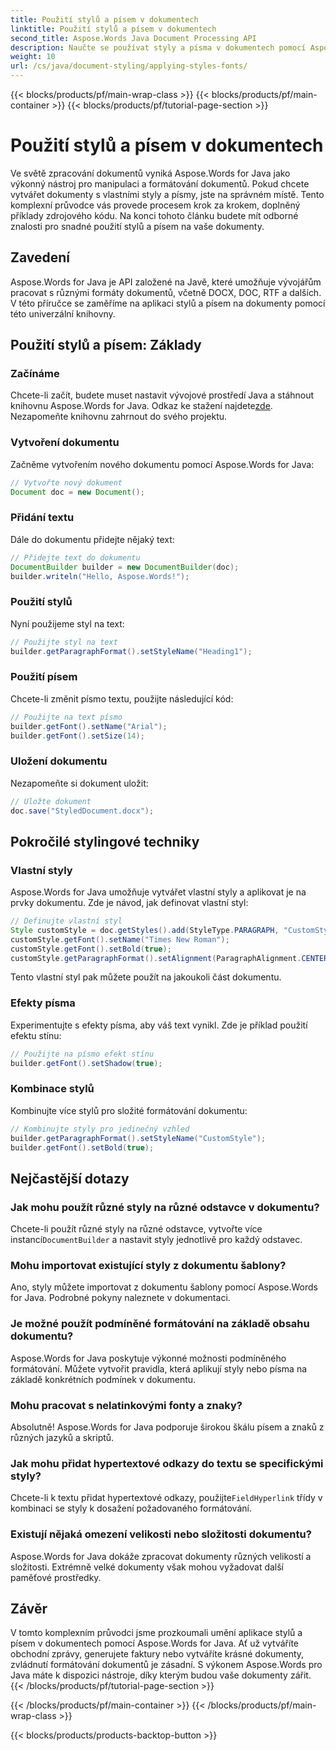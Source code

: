 ```yaml
---
title: Použití stylů a písem v dokumentech
linktitle: Použití stylů a písem v dokumentech
second_title: Aspose.Words Java Document Processing API
description: Naučte se používat styly a písma v dokumentech pomocí Aspose.Words for Java. Průvodce krok za krokem se zdrojovým kódem. Odemkněte plný potenciál formátování dokumentů.
weight: 10
url: /cs/java/document-styling/applying-styles-fonts/
---
```


{{< blocks/products/pf/main-wrap-class >}}
{{< blocks/products/pf/main-container >}}
{{< blocks/products/pf/tutorial-page-section >}}

# Použití stylů a písem v dokumentech

Ve světě zpracování dokumentů vyniká Aspose.Words for Java jako výkonný nástroj pro manipulaci a formátování dokumentů. Pokud chcete vytvářet dokumenty s vlastními styly a písmy, jste na správném místě. Tento komplexní průvodce vás provede procesem krok za krokem, doplněný příklady zdrojového kódu. Na konci tohoto článku budete mít odborné znalosti pro snadné použití stylů a písem na vaše dokumenty.

## Zavedení

Aspose.Words for Java je API založené na Javě, které umožňuje vývojářům pracovat s různými formáty dokumentů, včetně DOCX, DOC, RTF a dalších. V této příručce se zaměříme na aplikaci stylů a písem na dokumenty pomocí této univerzální knihovny.

## Použití stylů a písem: Základy

### Začínáme
Chcete-li začít, budete muset nastavit vývojové prostředí Java a stáhnout knihovnu Aspose.Words for Java. Odkaz ke stažení najdete[zde](https://releases.aspose.com/words/java/). Nezapomeňte knihovnu zahrnout do svého projektu.

### Vytvoření dokumentu
Začněme vytvořením nového dokumentu pomocí Aspose.Words for Java:

```java
// Vytvořte nový dokument
Document doc = new Document();
```

### Přidání textu
Dále do dokumentu přidejte nějaký text:

```java
// Přidejte text do dokumentu
DocumentBuilder builder = new DocumentBuilder(doc);
builder.writeln("Hello, Aspose.Words!");
```

### Použití stylů
Nyní použijeme styl na text:

```java
// Použijte styl na text
builder.getParagraphFormat().setStyleName("Heading1");
```

### Použití písem
Chcete-li změnit písmo textu, použijte následující kód:

```java
// Použijte na text písmo
builder.getFont().setName("Arial");
builder.getFont().setSize(14);
```

### Uložení dokumentu
Nezapomeňte si dokument uložit:

```java
// Uložte dokument
doc.save("StyledDocument.docx");
```

## Pokročilé stylingové techniky

### Vlastní styly
Aspose.Words for Java umožňuje vytvářet vlastní styly a aplikovat je na prvky dokumentu. Zde je návod, jak definovat vlastní styl:

```java
// Definujte vlastní styl
Style customStyle = doc.getStyles().add(StyleType.PARAGRAPH, "CustomStyle");
customStyle.getFont().setName("Times New Roman");
customStyle.getFont().setBold(true);
customStyle.getParagraphFormat().setAlignment(ParagraphAlignment.CENTER);
```

Tento vlastní styl pak můžete použít na jakoukoli část dokumentu.

### Efekty písma
Experimentujte s efekty písma, aby váš text vynikl. Zde je příklad použití efektu stínu:

```java
// Použijte na písmo efekt stínu
builder.getFont().setShadow(true);
```

### Kombinace stylů
Kombinujte více stylů pro složité formátování dokumentu:

```java
// Kombinujte styly pro jedinečný vzhled
builder.getParagraphFormat().setStyleName("CustomStyle");
builder.getFont().setBold(true);
```

## Nejčastější dotazy

### Jak mohu použít různé styly na různé odstavce v dokumentu?
 Chcete-li použít různé styly na různé odstavce, vytvořte více instancí`DocumentBuilder` a nastavit styly jednotlivě pro každý odstavec.

### Mohu importovat existující styly z dokumentu šablony?
Ano, styly můžete importovat z dokumentu šablony pomocí Aspose.Words for Java. Podrobné pokyny naleznete v dokumentaci.

### Je možné použít podmíněné formátování na základě obsahu dokumentu?
Aspose.Words for Java poskytuje výkonné možnosti podmíněného formátování. Můžete vytvořit pravidla, která aplikují styly nebo písma na základě konkrétních podmínek v dokumentu.

### Mohu pracovat s nelatinkovými fonty a znaky?
Absolutně! Aspose.Words for Java podporuje širokou škálu písem a znaků z různých jazyků a skriptů.

### Jak mohu přidat hypertextové odkazy do textu se specifickými styly?
 Chcete-li k textu přidat hypertextové odkazy, použijte`FieldHyperlink` třídy v kombinaci se styly k dosažení požadovaného formátování.

### Existují nějaká omezení velikosti nebo složitosti dokumentu?
Aspose.Words for Java dokáže zpracovat dokumenty různých velikostí a složitosti. Extrémně velké dokumenty však mohou vyžadovat další paměťové prostředky.

## Závěr

V tomto komplexním průvodci jsme prozkoumali umění aplikace stylů a písem v dokumentech pomocí Aspose.Words for Java. Ať už vytváříte obchodní zprávy, generujete faktury nebo vytváříte krásné dokumenty, zvládnutí formátování dokumentů je zásadní. S výkonem Aspose.Words pro Java máte k dispozici nástroje, díky kterým budou vaše dokumenty zářit.
{{< /blocks/products/pf/tutorial-page-section >}}

{{< /blocks/products/pf/main-container >}}
{{< /blocks/products/pf/main-wrap-class >}}

{{< blocks/products/products-backtop-button >}}
